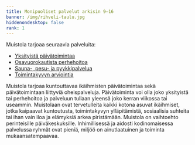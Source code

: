 ```yaml
---
title: Monipuoliset palvelut arkisin 9–16
banner: /img/rihveli-taulu.jpg
hiddenondesktop: false
rank: 1
---
```

Muistola tarjoaa seuraavia palveluita:

* <a href="palvelut/#2">Yksityistä päivätoimintaa</a>
* <a href="palvelut/#3">Osavuorokautista perhehoitoa</a>
* <a href="palvelut/#4">Sauna-, pesu- ja pyykkipalvelua</a>
* <a href="palvelut/#5">Toimintakyvyn arviointia</a>

Muistola tarjoaa kuntouttavaa ikäihmisten päivätoimintaa sekä päivätoimintaan liittyviä oheispalveluja. Päivätoiminta voi olla joko yksityistä tai perhehoitoa ja palveluun tullaan yleensä joko kerran viikossa tai useammin. Muistolaan ovat tervetulleita kaikki kotona asuvat ikäihmiset, jotka kaipaavat kuntoutusta, toimintakyvyn ylläpitämistä, sosiaalisia suhteita tai ihan vain iloa ja elämyksiä arkea piristämään. Muistola on vaihtoehto perinteisille päiväkeskuksille. Inhimillisessä ja aidosti kodinomaisessa palvelussa ryhmät ovat pieniä, miljöö on ainutlaatuinen ja toiminta mukaansatempaavaa.
